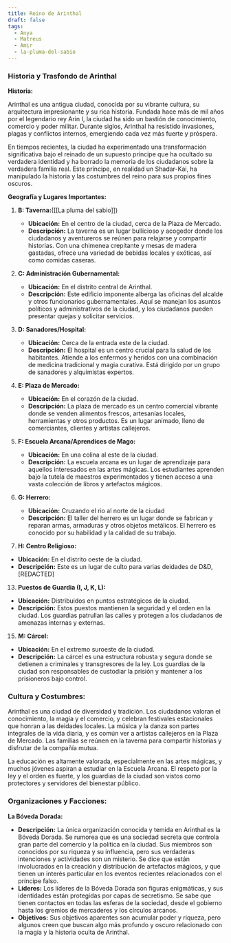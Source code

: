 ```yaml
---
title: Reino de Arinthal
draft: false
tags:
  - Anya
  - Matreus
  - Amir
  - la-pluma-del-sabio
---
```

### Historia y Trasfondo de Arinthal

**Historia:**

Arinthal es una antigua ciudad, conocida por su vibrante cultura, su arquitectura impresionante y su rica historia. Fundada hace más de mil años por el legendario rey Arin I, la ciudad ha sido un bastión de conocimiento, comercio y poder militar. Durante siglos, Arinthal ha resistido invasiones, plagas y conflictos internos, emergiendo cada vez más fuerte y próspera.

En tiempos recientes, la ciudad ha experimentado una transformación significativa bajo el reinado de un supuesto príncipe que ha ocultado su verdadera identidad y ha borrado la memoria de los ciudadanos sobre la verdadera familia real. Este príncipe, en realidad un Shadar-Kai, ha manipulado la historia y las costumbres del reino para sus propios fines oscuros.

**Geografía y Lugares Importantes:**

1. **B: Taverna:**([[La pluma del sabio]])

   - **Ubicación:** En el centro de la ciudad, cerca de la Plaza de Mercado.
   - **Descripción:** La taverna es un lugar bullicioso y acogedor donde los ciudadanos y aventureros se reúnen para relajarse y compartir historias. Con una chimenea crepitante y mesas de madera gastadas, ofrece una variedad de bebidas locales y exóticas, así como comidas caseras.

3. **C: Administración Gubernamental:**

   - **Ubicación:** En el distrito central de Arinthal.
   - **Descripción:** Este edificio imponente alberga las oficinas del alcalde y otros funcionarios gubernamentales. Aquí se manejan los asuntos políticos y administrativos de la ciudad, y los ciudadanos pueden presentar quejas y solicitar servicios.

4. **D: Sanadores/Hospital:**

   - **Ubicación:** Cerca de la entrada este de la ciudad.
   - **Descripción:** El hospital es un centro crucial para la salud de los habitantes. Atiende a los enfermos y heridos con una combinación de medicina tradicional y magia curativa. Está dirigido por un grupo de sanadores y alquimistas expertos.

5. **E: Plaza de Mercado:**

   - **Ubicación:** En el corazón de la ciudad.
   - **Descripción:** La plaza de mercado es un centro comercial vibrante donde se venden alimentos frescos, artesanías locales, herramientas y otros productos. Es un lugar animado, lleno de comerciantes, clientes y artistas callejeros.

7. **F: Escuela Arcana/Aprendices de Mago:**

   - **Ubicación:** En una colina al este de la ciudad.
   - **Descripción:** La escuela arcana es un lugar de aprendizaje para aquellos interesados en las artes mágicas. Los estudiantes aprenden bajo la tutela de maestros experimentados y tienen acceso a una vasta colección de libros y artefactos mágicos.

9. **G: Herrero:**

   - **Ubicación:** Cruzando el rio al norte de la ciudad
   - **Descripción:** El taller del herrero es un lugar donde se fabrican y reparan armas, armaduras y otros objetos metálicos. El herrero es conocido por su habilidad y la calidad de su trabajo.

11. **H: Centro Religioso:**

   - **Ubicación:** En el distrito oeste de la ciudad.
   - **Descripción:** Este es un lugar de culto para varias deidades de D&D, [REDACTED]

13. **Puestos de Guardia (I, J, K, L):**

   - **Ubicación:** Distribuidos en puntos estratégicos de la ciudad.
   - **Descripción:** Estos puestos mantienen la seguridad y el orden en la ciudad. Los guardias patrullan las calles y protegen a los ciudadanos de amenazas internas y externas.

15. **M: Cárcel:**

   - **Ubicación:** En el extremo suroeste de la ciudad.
   - **Descripción:** La cárcel es una estructura robusta y segura donde se detienen a criminales y transgresores de la ley. Los guardias de la ciudad son responsables de custodiar la prisión y mantener a los prisioneros bajo control.

### **Cultura y Costumbres:**

Arinthal es una ciudad de diversidad y tradición. Los ciudadanos valoran el conocimiento, la magia y el comercio, y celebran festivales estacionales que honran a las deidades locales. La música y la danza son partes integrales de la vida diaria, y es común ver a artistas callejeros en la Plaza de Mercado. Las familias se reúnen en la taverna para compartir historias y disfrutar de la compañía mutua.

La educación es altamente valorada, especialmente en las artes mágicas, y muchos jóvenes aspiran a estudiar en la Escuela Arcana. El respeto por la ley y el orden es fuerte, y los guardias de la ciudad son vistos como protectores y servidores del bienestar público.

### **Organizaciones y Facciones:**

**La Bóveda Dorada:**
   - **Descripción:** La única organización conocida y temida en Arinthal es la Bóveda Dorada. Se rumorea que es una sociedad secreta que controla gran parte del comercio y la política en la ciudad. Sus miembros son conocidos por su riqueza y su influencia, pero sus verdaderas intenciones y actividades son un misterio. Se dice que están involucrados en la creación y distribución de artefactos mágicos, y que tienen un interés particular en los eventos recientes relacionados con el príncipe falso.
   - **Líderes:** Los líderes de la Bóveda Dorada son figuras enigmáticas, y sus identidades están protegidas por capas de secretismo. Se sabe que tienen contactos en todas las esferas de la sociedad, desde el gobierno hasta los gremios de mercaderes y los círculos arcanos.
   - **Objetivos:** Sus objetivos aparentes son acumular poder y riqueza, pero algunos creen que buscan algo más profundo y oscuro relacionado con la magia y la historia oculta de Arinthal.


